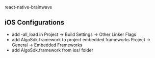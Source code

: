 react-native-brainwave



## iOS Configurations
- add -all_load in Project -> Build Settings -> Other Linker Flags
- add AlgoSdk.framework to project embedded frameworks Project -> General -> Embedded Frameworks
- add AlgoSdk.framework from ios/ folder
